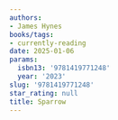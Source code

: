 ```yaml
---
authors:
- James Hynes
books/tags:
- currently-reading
date: 2025-01-06
params:
  isbn13: '9781419771248'
  year: '2023'
slug: '9781419771248'
star_rating: null
title: Sparrow
---
```



<!--more-->